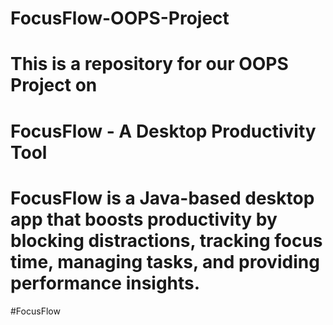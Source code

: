 # FocusFlow-OOPS-Project
# This is a repository for our OOPS Project on
# FocusFlow - A Desktop Productivity Tool
# FocusFlow is a Java-based desktop app that boosts productivity by blocking distractions, tracking focus time, managing tasks, and providing performance insights.
#FocusFlow

